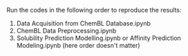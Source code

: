 Run the codes in the following order to reproduce the results:
1) Data Acquisition from ChemBL Database.ipynb
2) ChemBL Data Preprocessing.ipynb
3) Solubility Prediction Modelling.ipynb or Affinity Prediction Modeling.ipynb (here order doesn't matter)

